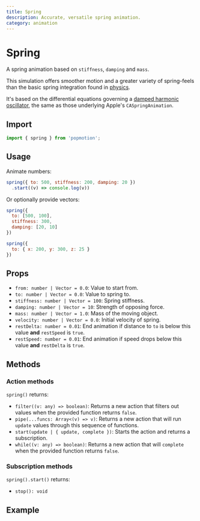 ```yaml
---
title: Spring
description: Accurate, versatile spring animation.
category: animation
---
```


# Spring

A spring animation based on `stiffness`, `damping` and `mass`.

This simulation offers smoother motion and a greater variety of spring-feels than the basic spring integration found in [physics](/api/physics).

It's based on the differential equations governing a [damped harmonic oscillator](https://en.wikipedia.org/wiki/Harmonic_oscillator#Damped_harmonic_oscillator), the same as those underlying Apple's `CASpringAnimation`.

## Import

```javascript
import { spring } from 'popmotion';
```

## Usage

Animate numbers:

```javascript
spring({ to: 500, stiffness: 200, damping: 20 })
  .start((v) => console.log(v))
```

Or optionally provide vectors:

```javascript
spring({
  to: [500, 100],
  stiffness: 300,
  damping: [20, 10]
})
```

```javascript
spring({
  to: { x: 200, y: 300, z: 25 }
})
```

## Props

- `from: number | Vector = 0.0`: Value to start from.
- `to: number | Vector = 0.0`: Value to spring to.
- `stiffness: number | Vector = 100`: Spring stiffness.
- `damping: number | Vector = 10`: Strength of opposing force.
- `mass: number | Vector = 1.0`: Mass of the moving object.
- `velocity: number | Vector = 0.0`: Initial velocity of spring.
- `restDelta: number = 0.01`: End animation if distance to `to` is below this value **and** `restSpeed` is `true`.
- `restSpeed: number = 0.01`: End animation if speed drops below this value **and** `restDelta` is `true`.

## Methods

### Action methods

`spring()` returns:

- `filter((v: any) => boolean)`: Returns a new action that filters out values when the provided function returns `false`.
- `pipe(...funcs: Array<(v) => v)`: Returns a new action that will run `update` values through this sequence of functions.
- `start(update | { update, complete })`: Starts the action and returns a subscription.
- `while((v: any) => boolean)`: Returns a new action that will `complete` when the provided function returns `false`.

### Subscription methods

`spring().start()` returns:

- `stop(): void`

## Example

<CodePen id="mqKyjd" />
